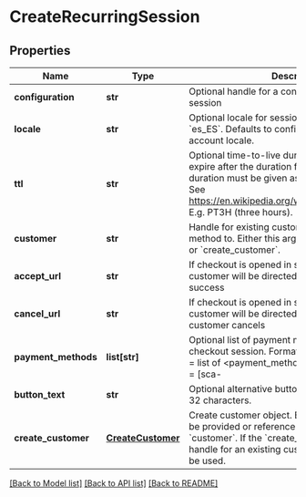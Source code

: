 # CreateRecurringSession

## Properties
Name | Type | Description | Notes
------------ | ------------- | ------------- | -------------
**configuration** | **str** | Optional handle for a configuration to use for this session | [optional] 
**locale** | **str** | Optional locale for session. E.g. &#x60;en_GB&#x60;, &#x60;da_DK&#x60;, &#x60;es_ES&#x60;. Defaults to configuration locale or account locale.  | [optional] 
**ttl** | **str** | Optional time-to-live duration. The session will expire after the duration from creation. The duration must be given as an ISO-8601 duration. See https://en.wikipedia.org/wiki/ISO_8601#Durations. E.g. PT3H (three hours). | [optional] 
**customer** | **str** | Handle for existing customer to add payment method to. Either this argument must be provided or &#x60;create_customer&#x60;. | [optional] 
**accept_url** | **str** | If checkout is opened in separate window the customer will be directed to this page after success | [optional] 
**cancel_url** | **str** | If checkout is opened in separate window the customer will be directed to this page if the customer cancels | [optional] 
**payment_methods** | **list[str]** | Optional list of payment methods to use for the checkout session. Format: &#x60;&lt;payment_methods&gt; &#x3D; list of &lt;payment_method&gt;&#x60; &#x60;&lt;payment_method&gt;  &#x3D; [sca-|scafallback-|nosca-|]&lt;payment_name&gt;&#x60; &#x60;&lt;payment_name&gt;    &#x3D; The id of payment method, e.g. dankort&#x60; See https://docs.reepay.com/docs/checkout-payment-methods for full documentation | [optional] 
**button_text** | **str** | Optional alternative button text. Maximum length 32 characters. | [optional] 
**create_customer** | [**CreateCustomer**](CreateCustomer.md) | Create customer object. Either this argument must be provided or reference to existing customer in &#x60;customer&#x60;. If the &#x60;create_customer&#x60; object has a handle for an existing customer, this customer will be used. | [optional] 

[[Back to Model list]](../README.md#documentation-for-models) [[Back to API list]](../README.md#documentation-for-api-endpoints) [[Back to README]](../README.md)


